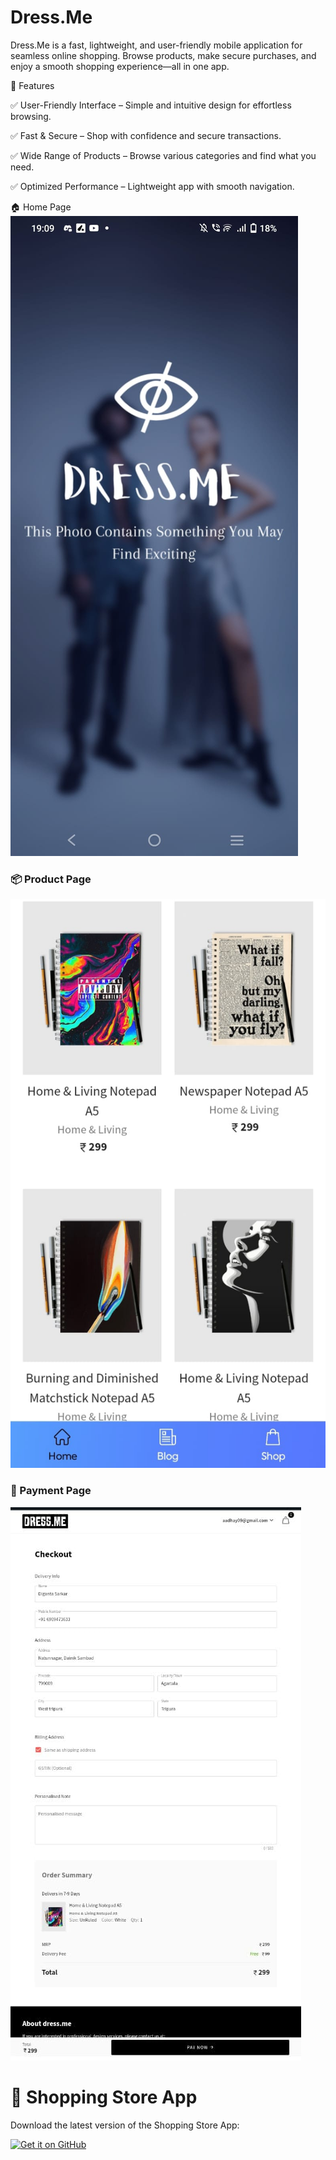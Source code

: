 # Dress.Me
Dress.Me is a fast, lightweight, and user-friendly mobile application for seamless online shopping. Browse products, make secure purchases, and enjoy a smooth shopping experience—all in one app.

📌 Features

✅ User-Friendly Interface – Simple and intuitive design for effortless browsing.

✅ Fast & Secure – Shop with confidence and secure transactions.

✅ Wide Range of Products – Browse various categories and find what you need.

✅ Optimized Performance – Lightweight app with smooth navigation.

🏠 Home Page  
![Home Page](https://github.com/Dig1nt1/Dress.Me/blob/main/Homepage.jpg)

### 📦 Product Page  
![Product Page](https://github.com/Dig1nt1/Dress.Me/blob/main/Productpage.jpg)

### 🛒 Payment Page  
![Payment Page](https://github.com/Dig1nt1/Dress.Me/blob/main/Paymentpage.jpg)

# 📱 Shopping Store App  
Download the latest version of the Shopping Store App:  

[![Get it on GitHub](https://img.shields.io/badge/Get%20it%20on-GitHub-black?style=for-the-badge&logo=github)](https://github.com/Dig1nt1/Dress.Me/releases/download/v1.0.0/Dress.me.apk)
